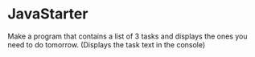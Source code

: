 # JavaStarter
Make a program that contains a list of 3 tasks and displays the ones you need to do tomorrow. (Displays the task text in the console)
